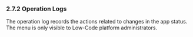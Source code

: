 ### 2.7.2 Operation Logs

The operation log records the actions related to changes in the app status. The menu is only visible to Low-Code platform administrators.
